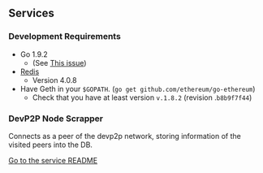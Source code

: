 ## Services

### Development Requirements

* Go 1.9.2
  * (See [This issue](https://github.com/ethereum/go-ethereum/issues/15752#issuecomment-354271572))
* [Redis](https://redis.io/)
  * Version 4.0.8
* Have Geth in your `$GOPATH`. (`go get github.com/ethereum/go-ethereum`)
  * Check that you have at least version `v.1.8.2` (revision .`b8b9f7f44`)

### DevP2P Node Scrapper

Connects as a peer of the devp2p network, storing information of the visited peers into the DB.

[Go to the service README](services/devp2p-node-scrapper/README.md)
